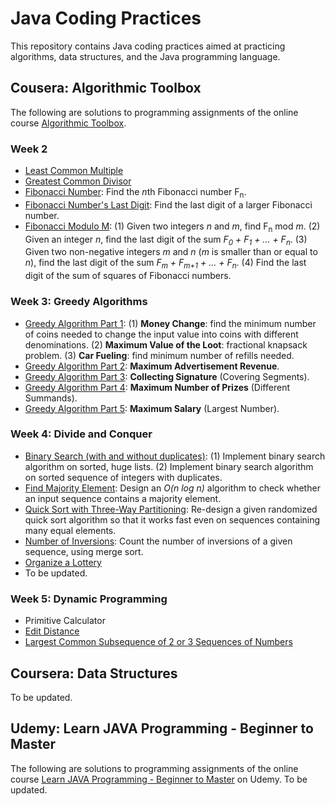 # Java Coding Practices
This repository contains Java coding practices aimed at practicing algorithms, data structures, and the Java programming language.

## Cousera: Algorithmic Toolbox
The following are solutions to programming assignments of the online course [Algorithmic Toolbox](https://www.coursera.org/learn/algorithmic-toolbox).

### Week 2
- [Least Common Multiple](/practice-project/src/LeastCommonMultiple.java)
- [Greatest Common Divisor](/practice-project/src/GreatestCommonDivisor.java)
- [Fibonacci Number](/practice-project/src/Fibonacci.java): Find the *n*th Fibonacci number F<sub>n</sub>.
- [Fibonacci Number's Last Digit](/practice-project/src/FibonacciLastDigit.java): Find the last digit of a larger Fibonacci number.
- [Fibonacci Modulo M](/practice-project/src/FibModuloM.java): (1) Given two integers *n* and *m*, find F<sub>n</sub> mod *m*. (2) Given an integer *n*, find the last digit of the sum *F<sub>0</sub> + F<sub>1</sub> + ... + F<sub>n</sub>*. (3) Given two non-negative integers *m* and *n* (*m* is smaller than or equal to *n*), find the last digit of the sum *F<sub>m</sub> + F<sub>m+1</sub> + ... + F<sub>n</sub>*. (4) Find the last digit of the sum of squares of Fibonacci numbers.

### Week 3: Greedy Algorithms
- [Greedy Algorithm Part 1](/practice-project/src/GreedyAlgorithms.java): (1) **Money Change**: find the minimum number of coins needed to change the input value into coins with different denominations. (2) **Maximum Value of the Loot**: fractional knapsack problem. (3) **Car Fueling**: find minimum number of refills needed.
- [Greedy Algorithm Part 2](/practice-project/src/GreedyAlgorithm.java): **Maximum Advertisement Revenue**.
- [Greedy Algorithm Part 3](/practice-project/src/CoveringSegments.java): **Collecting Signature** (Covering Segments).
- [Greedy Algorithm Part 4](/practice-project/src/DifferentSummands.java): **Maximum Number of Prizes** (Different Summands).
- [Greedy Algorithm Part 5](/practice-project/src/LargestNumber.java): **Maximum Salary** (Largest Number).

### Week 4: Divide and Conquer
- [Binary Search (with and without duplicates)](/practice-project/src/BinarySearch.java): (1) Implement binary search algorithm on sorted, huge lists. (2) Implement binary search algorithm on sorted sequence of integers with duplicates.
- [Find Majority Element](/practice-project/src/MajorityElement.java): Design an *O(n log n)* algorithm to check whether an input sequence contains a majority element.
- [Quick Sort with Three-Way Partitioning](/practice-project/src/Sorting.java): Re-design a given randomized quick sort algorithm so that it works fast even on sequences containing many equal elements.
- [Number of Inversions](/practice-project/src/Inversions.java): Count the number of inversions of a given sequence, using merge sort.
- [Organize a Lottery](/practice-project/src/PointsAndSegments.java)
- To be updated.

### Week 5: Dynamic Programming
- Primitive Calculator
- [Edit Distance](/practice-project/src/EditDistance.java)
- [Largest Common Subsequence of 2 or 3 Sequences of Numbers](/practice-project/src/LCS2.java)

## Coursera: Data Structures
To be updated.

## Udemy: Learn JAVA Programming - Beginner to Master
The following are solutions to programming assignments of the online course [Learn JAVA Programming - Beginner to Master](https://www.udemy.com/course/java-se-programming/) on Udemy.
To be updated.
